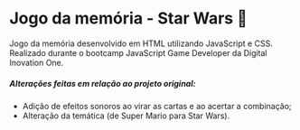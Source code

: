 # Jogo da memória - Star Wars :rocket:

Jogo da memória desenvolvido em HTML utilizando JavaScript e CSS. Realizado durante o bootcamp JavaScript Game Developer da Digital Inovation One.



##### Alterações feitas em relação ao projeto original:

* Adição de efeitos sonoros ao virar as cartas e ao acertar a combinação;
* Alteração da temática (de Super Mario para Star Wars).

